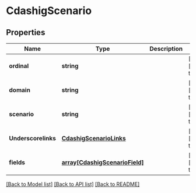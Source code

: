# CdashigScenario

## Properties
Name | Type | Description | Notes
------------ | ------------- | ------------- | -------------
**ordinal** | **string** |  | [optional] [default to null]
**domain** | **string** |  | [optional] [default to null]
**scenario** | **string** |  | [optional] [default to null]
**Underscorelinks** | [**CdashigScenarioLinks**](CdashigScenarioLinks.md) |  | [optional] [default to null]
**fields** | [**array[CdashigScenarioField]**](CdashigScenarioField.md) |  | [optional] [default to null]

[[Back to Model list]](../README.md#documentation-for-models) [[Back to API list]](../README.md#documentation-for-api-endpoints) [[Back to README]](../README.md)


